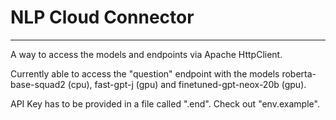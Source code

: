 # NLP Cloud Connector

---

A way to access the models and endpoints via Apache HttpClient.

Currently able to access the "question" endpoint with the models roberta-base-squad2 (cpu), fast-gpt-j (gpu) and finetuned-gpt-neox-20b (gpu).

API Key has to be provided in a file called ".end". Check out "env.example".